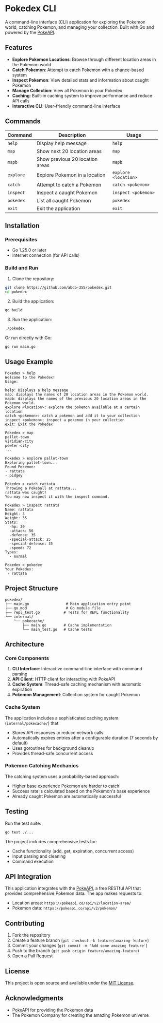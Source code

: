 # Pokedex CLI

A command-line interface (CLI) application for exploring the Pokemon world, catching Pokemon, and managing your collection. Built with Go and powered by the [PokeAPI](https://pokeapi.co/).

## Features

- **Explore Pokemon Locations**: Browse through different location areas in the Pokemon world
- **Catch Pokemon**: Attempt to catch Pokemon with a chance-based system
- **Inspect Pokemon**: View detailed stats and information about caught Pokemon
- **Manage Collection**: View all Pokemon in your Pokedex
- **Caching**: Built-in caching system to improve performance and reduce API calls
- **Interactive CLI**: User-friendly command-line interface

## Commands

| Command   | Description                     | Usage                |
| --------- | ------------------------------- | -------------------- |
| `help`    | Display help message            | `help`               |
| `map`     | Show next 20 location areas     | `map`                |
| `mapb`    | Show previous 20 location areas | `mapb`               |
| `explore` | Explore Pokemon in a location   | `explore <location>` |
| `catch`   | Attempt to catch a Pokemon      | `catch <pokemon>`    |
| `inspect` | Inspect a caught Pokemon        | `inspect <pokemon>`  |
| `pokedex` | List all caught Pokemon         | `pokedex`            |
| `exit`    | Exit the application            | `exit`               |

## Installation

### Prerequisites

- Go 1.25.0 or later
- Internet connection (for API calls)

### Build and Run

1. Clone the repository:

```bash
git clone https://github.com/abdo-355/pokedex.git
cd pokedex
```

2. Build the application:

```bash
go build
```

3. Run the application:

```bash
./pokedex
```

Or run directly with Go:

```bash
go run main.go
```

## Usage Example

```
Pokedex > help
Welcome to the Pokedex!
Usage:

help: Displays a help message
map: displays the names of 20 location areas in the Pokemon world.
mapb: displays the names of the previous 20 location areas in the Pokemon world.
explore <location>: explore the pokemon available at a certain location
catch <pokemon>: catch a pokemon and add it to your collection
inspect <pokemon>: inspect a pokemon in your collection
exit: Exit the Pokedex

Pokedex > map
pallet-town
viridian-city
pewter-city
...

Pokedex > explore pallet-town
Exploring pallet-town...
Found Pokemon:
- rattata
- pidgey

Pokedex > catch rattata
Throwing a Pokeball at rattata...
rattata was caught!
You may now inspect it with the inspect command.

Pokedex > inspect rattata
Name: rattata
Height: 3
Weight: 35
Stats:
  -hp: 30
  -attack: 56
  -defense: 35
  -special-attack: 25
  -special-defense: 35
  -speed: 72
Types:
  - normal

Pokedex > pokedex
Your Pokedex:
 - rattata
```

## Project Structure

```
pokedex/
├── main.go                 # Main application entry point
├── go.mod                  # Go module file
├── repl_test.go           # Tests for REPL functionality
└── internal/
    └── pokecache/
        ├── main.go        # Cache implementation
        └── main_test.go   # Cache tests
```

## Architecture

### Core Components

1. **CLI Interface**: Interactive command-line interface with command parsing
2. **API Client**: HTTP client for interacting with PokeAPI
3. **Cache System**: Thread-safe caching mechanism with automatic expiration
4. **Pokemon Management**: Collection system for caught Pokemon

### Cache System

The application includes a sophisticated caching system (`internal/pokecache/`) that:

- Stores API responses to reduce network calls
- Automatically expires entries after a configurable duration (7 seconds by default)
- Uses goroutines for background cleanup
- Provides thread-safe concurrent access

### Pokemon Catching Mechanics

The catching system uses a probability-based approach:

- Higher base experience Pokemon are harder to catch
- Success rate is calculated based on the Pokemon's base experience
- Already caught Pokemon are automatically successful

## Testing

Run the test suite:

```bash
go test ./...
```

The project includes comprehensive tests for:

- Cache functionality (add, get, expiration, concurrent access)
- Input parsing and cleaning
- Command execution

## API Integration

This application integrates with the [PokeAPI](https://pokeapi.co/), a free RESTful API that provides comprehensive Pokemon data. The app makes requests to:

- Location areas: `https://pokeapi.co/api/v2/location-area/`
- Pokemon data: `https://pokeapi.co/api/v2/pokemon/`

## Contributing

1. Fork the repository
2. Create a feature branch (`git checkout -b feature/amazing-feature`)
3. Commit your changes (`git commit -m 'Add some amazing feature'`)
4. Push to the branch (`git push origin feature/amazing-feature`)
5. Open a Pull Request

## License

This project is open source and available under the [MIT License](LICENSE).

## Acknowledgments

- [PokeAPI](https://pokeapi.co/) for providing the Pokemon data
- The Pokemon Company for creating the amazing Pokemon universe
